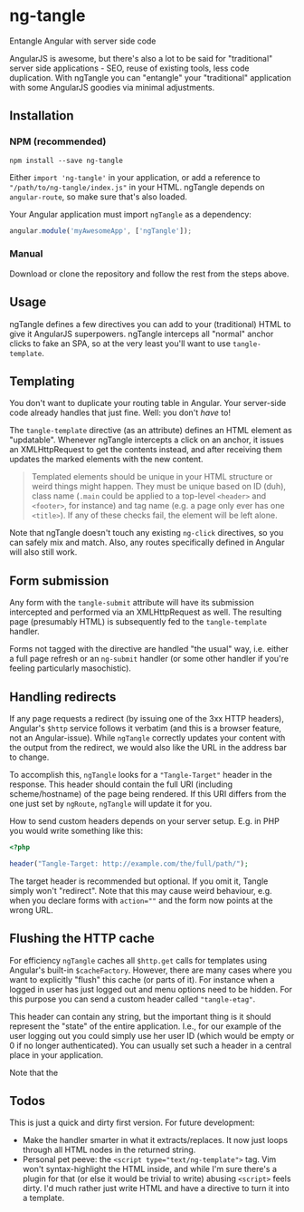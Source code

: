 # ng-tangle
Entangle Angular with server side code

AngularJS is awesome, but there's also a lot to be said for "traditional"
server side applications - SEO, reuse of existing tools, less code duplication.
With ngTangle you can "entangle" your "traditional" application with some
AngularJS goodies via minimal adjustments.

## Installation

### NPM (recommended)
`npm install --save ng-tangle`

Either `import 'ng-tangle'` in your application, or add a reference to
`"/path/to/ng-tangle/index.js"` in your HTML. ngTangle depends on
`angular-route`, so make sure that's also loaded.

Your Angular application must import `ngTangle` as a dependency:

```javascript
angular.module('myAwesomeApp', ['ngTangle']);
```

### Manual
Download or clone the repository and follow the rest from the steps above.

## Usage
ngTangle defines a few directives you can add to your (traditional) HTML to
give it AngularJS superpowers. ngTangle interceps all "normal" anchor clicks to
fake an SPA, so at the very least you'll want to use `tangle-template`.

## Templating
You don't want to duplicate your routing table in Angular. Your server-side code
already handles that just fine. Well: you don't _have_ to!

The `tangle-template` directive (as an attribute) defines an HTML element as
"updatable". Whenever ngTangle intercepts a click on an anchor, it issues an
XMLHttpRequest to get the contents instead, and after receiving them updates the
marked elements with the new content.

> Templated elements should be unique in your HTML structure or weird things
> might happen. They must be unique based on ID (duh), class name (`.main` could
> be applied to a top-level `<header>` and `<footer>`, for instance) and tag
> name (e.g. a page only ever has one `<title>`). If any of these checks fail,
> the element will be left alone.

Note that ngTangle doesn't touch any existing `ng-click` directives, so you can
safely mix and match. Also, any routes specifically defined in Angular will also
still work.

## Form submission
Any form with the `tangle-submit` attribute will have its submission intercepted
and performed via an XMLHttpRequest as well. The resulting page (presumably
HTML) is subsequently fed to the `tangle-template` handler.

Forms not tagged with the directive are handled "the usual" way, i.e. either a
full page refresh or an `ng-submit` handler (or some other handler if you're
feeling particularly masochistic).

## Handling redirects
If any page requests a redirect (by issuing one of the 3xx HTTP headers),
Angular's `$http` service follows it verbatim (and this is a browser feature,
not an Angular-issue). While `ngTangle` correctly updates your content with the
output from the redirect, we would also like the URL in the address bar to
change.

To accomplish this, `ngTangle` looks for a `"Tangle-Target"` header in the
response. This header should contain the full URI (including scheme/hostname) of
the page being rendered. If this URI differs from the one just set by `ngRoute`,
`ngTangle` will update it for you.

How to send custom headers depends on your server setup. E.g. in PHP you would
write something like this:

```php
<?php

header("Tangle-Target: http://example.com/the/full/path/");
```

The target header is recommended but optional. If you omit it, Tangle simply
won't "redirect". Note that this may cause weird behaviour, e.g. when you
declare forms with `action=""` and the form now points at the wrong URL.

## Flushing the HTTP cache
For efficiency `ngTangle` caches all `$http.get` calls for templates using
Angular's built-in `$cacheFactory`. However, there are many cases where you want
to explicitly "flush" this cache (or parts of it). For instance when a logged in
user has just logged out and menu options need to be hidden. For this purpose
you can send a custom header called `"tangle-etag"`.

This header can contain any string, but the important thing is it should
represent the "state" of the entire application. I.e., for our example of the
user logging out you could simply use her user ID (which would be empty or 0
if no longer authenticated). You can usually set such a header in a central
place in your application.

Note that the 
## Todos
This is just a quick and dirty first version. For future development:
- Make the handler smarter in what it extracts/replaces. It now just loops
  through all HTML nodes in the returned string.
- Personal pet peeve: the `<script type="text/ng-template">` tag. Vim won't
  syntax-highlight the HTML inside, and while I'm sure there's a plugin for that
  (or else it would be trivial to write) abusing `<script>` feels dirty. I'd
  much rather just write HTML and have a directive to turn it into a template.

